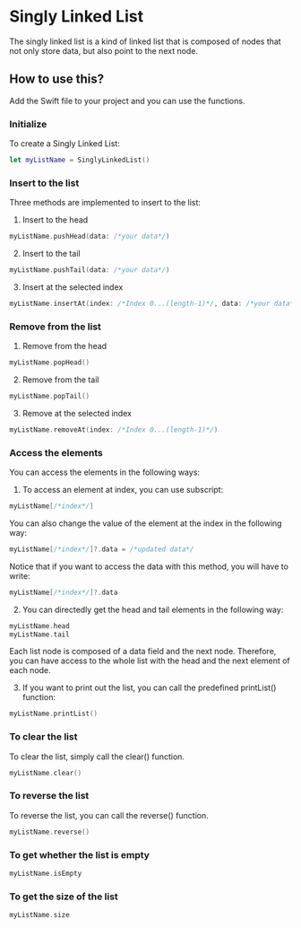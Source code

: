 # Singly Linked List

The singly linked list is a kind of linked list that is composed of nodes that not only store data, but also point to the next node.

## How to use this?

Add the Swift file to your project and you can use the functions.

### Initialize

To create a Singly Linked List:

```swift
let myListName = SinglyLinkedList()
```

### Insert to the list

Three methods are implemented to insert to the list:

1. Insert to the head

```swift
myListName.pushHead(data: /*your data*/)
```

2. Insert to the tail

```swift
myListName.pushTail(data: /*your data*/)
```

3. Insert at the selected index

```swift
myListName.insertAt(index: /*Index 0...(length-1)*/, data: /*your data*/)
```

### Remove from the list

1. Remove from the head

```swift
myListName.popHead()
```

2. Remove from the tail

```swift
myListName.popTail()
```

3. Remove at the selected index

```swift
myListName.removeAt(index: /*Index 0...(length-1)*/)
```

### Access the elements

You can access the elements in the following ways:

1. To access an element at index, you can use subscript:

```swift
myListName[/*index*/]
```

You can also change the value of the element at the index in the following way:

```swift
myListName[/*index*/]?.data = /*updated data*/
```

Notice that if you want to access the data with this method, you will have to write:

```swift
myListName[/*index*/]?.data
```

2. You can directedly get the head and tail elements in the following way:

```swift
myListName.head
myListName.tail
```

Each list node is composed of a data field and the next node. Therefore, you can have access to the whole list with the head and the next element of each node.

3. If you want to print out the list, you can call the predefined printList() function:

```swift
myListName.printList()
```

### To clear the list

To clear the list, simply call the clear() function.

```swift
myListName.clear()
```

### To reverse the list

To reverse the list, you can call the reverse() function.

```swift
myListName.reverse()
```

### To get whether the list is empty

```swift
myListName.isEmpty
```

### To get the size of the list

```swift
myListName.size
```
